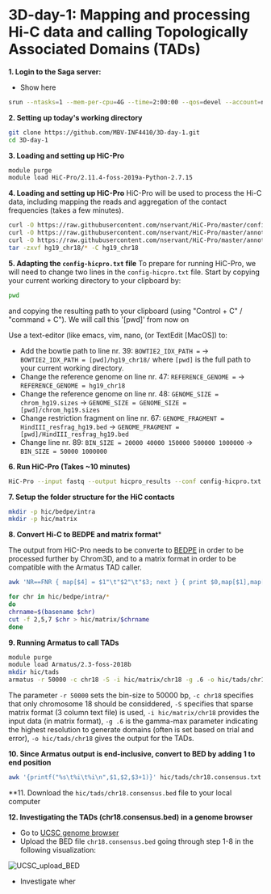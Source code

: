 # 3D-day-1: Mapping and processing Hi-C data and calling Topologically Associated Domains (TADs)
**1. Login to the Saga server:**
- Show here
```bash
srun --ntasks=1 --mem-per-cpu=4G --time=2:00:00 --qos=devel --account=nn9987k --pty bash -i
```

**2. Setting up today's working directory**
```bash
git clone https://github.com/MBV-INF4410/3D-day-1.git
cd 3D-day-1
```

**3. Loading and setting up HiC-Pro**
```bash
module purge
module load HiC-Pro/2.11.4-foss-2019a-Python-2.7.15
```
**4. Loading and setting up HiC-Pro** 
HiC-Pro will be used to process the Hi-C data, including mapping the reads and aggregation of the contact frequencies (takes a few minutes).
```bash
curl -O https://raw.githubusercontent.com/nservant/HiC-Pro/master/config-hicpro.txt
curl -O https://raw.githubusercontent.com/nservant/HiC-Pro/master/annotation/chrom_hg19.sizes
curl -O https://raw.githubusercontent.com/nservant/HiC-Pro/master/annotation/HindIII_resfrag_hg19.bed
tar -zxvf hg19_chr18/* -C hg19_chr18
```
**5. Adapting the `config-hicpro.txt` file**
To prepare for running HiC-Pro, we will need to change two lines in the `config-hicpro.txt` file. 
Start by copying your current working directory to your clipboard by:
```bash
pwd
```
and copying the resulting path to your clipboard (using "Control + C" / "command + C"). We will call this '[pwd]' from now on

Use a text-editor (like emacs, vim, nano, (or TextEdit [MacOS]) to:
- Add the bowtie path to line nr. 39: `BOWTIE2_IDX_PATH =` -> `BOWTIE2_IDX_PATH = [pwd]/hg19_chr18/` where `[pwd]` is the full path to your current working directory.
- Change the reference genome on line nr. 47: `REFERENCE_GENOME =` -> `REFERENCE_GENOME = hg19_chr18`
- Change the reference genome on line nr. 48: `GENOME_SIZE = chrom_hg19.sizes` -> `GENOME_SIZE = GENOME_SIZE = [pwd]/chrom_hg19.sizes`
- Change restriction fragment on line nr. 67: `GENOME_FRAGMENT = HindIII_resfrag_hg19.bed` -> `GENOME_FRAGMENT = [pwd]/HindIII_resfrag_hg19.bed`
- Change line nr. 89: `BIN_SIZE = 20000 40000 150000 500000 1000000` -> `BIN_SIZE = 50000 1000000`

**6. Run HiC-Pro (Takes ~10 minutes)**
```bash
HiC-Pro --input fastq --output hicpro_results --conf config-hicpro.txt
```

**7. Setup the folder structure for the HiC contacts**
```bash
mkdir -p hic/bedpe/intra
mkdir -p hic/matrix
```

**8. Convert Hi-C to BEDPE and matrix format***

The output from HiC-Pro needs to be converte to [BEDPE](https://bedtools.readthedocs.io/en/latest/content/general-usage.html#bedpe-format) in order to be processed further by Chrom3D, and to a matrix format in order to be compatible with the Armatus TAD caller.
```bash
awk 'NR==FNR { map[$4] = $1"\t"$2"\t"$3; next } { print $0,map[$1],map[$2] }' hicpro_results/hic_results/matrix/chr18/raw/50000/chr18_50000_abs.bed hicpro_results/hic_results/matrix/chr18/raw/50000/chr18_50000.matrix  | awk '$4==$7' | awk '{print $4"\t"$5"\t"$6"\t"$7"\t"$8"\t"$9"\t"$3}' > hic/bedpe/intra/chr18

for chr in hic/bedpe/intra/*
do
chrname=$(basename $chr)
cut -f 2,5,7 $chr > hic/matrix/$chrname
done
```

**9. Running Armatus to call TADs**
```bash
module purge
module load Armatus/2.3-foss-2018b
mkdir hic/tads
armatus -r 50000 -c chr18 -S -i hic/matrix/chr18 -g .6 -o hic/tads/chr18
```
The parameter `-r 50000` sets the bin-size to 50000 bp,  `-c chr18` specifies that only chromosome 18 should be considdered, `-S` specifies that sparse matrix format (3 column text file) is used, `-i hic/matrix/chr18` provides the input data (in matrix format), `-g .6` is the gamma-max parameter indicating the highest resolution to generate domains (often is set based on trial and error), `-o hic/tads/chr18` gives the output for the TADs.

**10. Since Armatus output is end-inclusive, convert to BED by adding 1 to end position**
```bash
awk '{printf("%s\t%i\t%i\n",$1,$2,$3+1)}' hic/tads/chr18.consensus.txt > hic/tads/chr18.consensus.bed
```
**11. Download the `hic/tads/chr18.consensus.bed` file to your local computer

**12. Investigating the TADs (chr18.consensus.bed) in a genome browser**
- Go to <a href="http://genome-euro.ucsc.edu/cgi-bin/hgTracks?db=hg19" target="_blank">UCSC genome browser</a>
- Upload the BED file `chr18.consensus.bed` going through step 1-8 in the following visualization:

![UCSC_upload_BED](https://user-images.githubusercontent.com/5373069/100238933-1066af00-2f31-11eb-93d1-3945f8879dd6.png)
- Investigate wher
